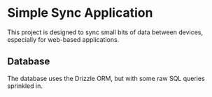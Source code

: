 # Simple Sync Application

This project is designed to sync small bits of data between devices, especially for web-based applications.

## Database

The database uses the Drizzle ORM, but with some raw SQL queries sprinkled in.
